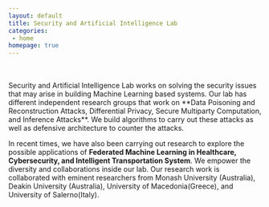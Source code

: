 ```yaml
---
layout: default
title: Security and Artificial Intelligence Lab
categories:
 - home
homepage: true
---
```



<br/>
<br/>
Security and Artificial Intelligence Lab works on solving the security issues that may arise in building Machine Learning based systems. Our lab has different independent research groups that work on **Data Poisoning and Reconstruction Attacks, Differential Privacy, Secure Multiparty Computation, and Inference Attacks**. We build algorithms to carry out these attacks as well as defensive architecture to counter the attacks. 

In recent times, we have also been carrying out research to explore the possible applications of **Federated Machine Learning in Healthcare, Cybersecurity, and Intelligent Transportation System**. We empower the diversity and collaborations inside our lab. Our research work is collaborated with eminent researchers from Monash University (Australia), Deakin University (Australia), University of Macedonia(Greece), and University of Salerno(Italy). 

